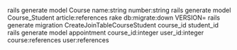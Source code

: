 rails generate model Course name:string number:string 
rails generate model Course_Student article:references
rake db:migrate:down VERSION=
rails generate migration CreateJoinTableCourseStudent course_id student_id 
rails generate model appointment course_id:integer user_id:integer course:references user:references

